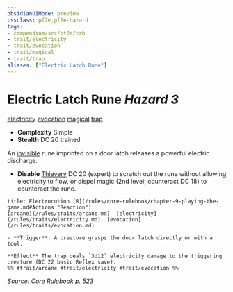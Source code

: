 ```yaml
---
obsidianUIMode: preview
cssclass: pf2e,pf2e-hazard
tags:
- compendium/src/pf2e/crb
- trait/electricity
- trait/evocation
- trait/magical
- trait/trap
aliases: ["Electric Latch Rune"]
---
```

# Electric Latch Rune *Hazard 3*  
[electricity](/rules/traits/electricity.md)  [evocation](/rules/traits/evocation.md)  [magical](/rules/traits/magical.md)  [trap](/rules/traits/trap.md)  

- **Complexity** Simple
- **Stealth** DC 20 trained  

An [invisible](/rules/conditions.md#Invisible) rune imprinted on a door latch releases a powerful electric discharge.

- **Disable** [Thievery](/compendium/skills.md#Thievery) DC 20 (expert) to scratch out the rune without allowing electricity to flow, or dispel magic (2nd level; counteract DC 18) to counteract the rune.  
     
```ad-embed-ability
title: Electrocution [R](/rules/core-rulebook/chapter-9-playing-the-game.md#Actions "Reaction")
[arcane](/rules/traits/arcane.md)  [electricity](/rules/traits/electricity.md)  [evocation](/rules/traits/evocation.md)  

- **Trigger**: A creature grasps the door latch directly or with a tool.

**Effect** The trap deals `3d12` electricity damage to the triggering creature (DC 22 basic Reflex save).  
%% #trait/arcane #trait/electricity #trait/evocation %%
```

*Source: Core Rulebook p. 523*